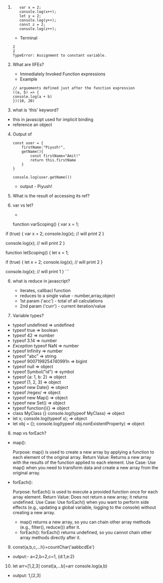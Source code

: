 1.  ```
       var x = 2;
       console.log(x++);
       let y = 2;
       console.log(y++);
       const z = 2;
       console.log(z++);
    ```

    - Terminal

    ```
    2
    2
    TypeError: Assignment to constant variable.
    ```

2.  What are IIFEs?

    - Immediately Invoked Function expressions
    - Example
    ````
    // arguements defined just after the function expression
    ((a, b) => {
    console.log(a + b)
    })(10, 20)
    ````

3. what is 'this' keyword?
- this in javascipt used for implicit binding
- reference an object

4. Output of 
    ```
    const user = {
        firstName:"Piyush!",
        getName(){
            const firstName="Amit!"
            return this.firstName
        }
    }

    console.log(user.getName())
    ```
    - output - Piyush!

5. What is the result of accessing its ref?


6. var vs let?
    - ```
    function varScoping() {
  var x = 1;

  if (true) {
    var x = 2;
    console.log(x); // will print 2
  }

  console.log(x); // will print 2
}

function letScoping() {
  let x = 1;

  if (true) {
    let x = 2;
    console.log(x); // will print 2
  }

  console.log(x); // will print 1
}
    ```

6. what is reduce in javascript?
    - iterates, callbacl function
    - reduces to a single value - number,array,object
    - 1st param ('acc') - total of all calculations
    - 2nd param ('curr') - current iteration/value
    

7. Variable types?
  - typeof undefined => undefined
  -  typeof true => boolean
  - typeof 42 => number
  - typeof 3.14 => number
  - *Exception* typeof NaN => number
  - typeof Infinity => number
  - typeof "abc" => string
  - typeof 9007199254740991n => bigint
  - typeof null => object
  - typeof Symbol("id") => symbol
  - typeof {a: 1, b: 2} => object
  - typeof [1, 2, 3] => object
  - typeof new Date()  => object
  - typeof /regex/  => object
  - typeof new Map() => object
  - typeof new Set()  => object
  - typeof function(){} => object
  - class MyClass {}
    console.log(typeof MyClass) => object
  - let x;
    console.log(typeof x);   => object
  - let obj = {};
    console.log(typeof obj.nonExistentProperty)  => object

8. map vs forEach?
- map():

  Purpose: map() is used to create a new array by applying a function to each element of the original array.
  Return Value: Returns a new array with the results of the function applied to each element.
  Use Case: Use map() when you need to transform data and create a new array from the original array.
- forEach():

  Purpose: forEach() is used to execute a provided function once for each array element.
  Return Value: Does not return a new array; it returns undefined.
  Use Case: Use forEach() when you want to perform side effects (e.g., updating a global variable, logging to the console) without creating a new array.

  - map() returns a new array, so you can chain other array methods (e.g., filter(), reduce()) after it.
  - forEach():
  forEach() returns undefined, so you cannot chain other array methods directly after it.


9. const{a,b,c,...h}=countChar('aabbcdEe')
  - output:-   a=2,b=2,c=1, {d:1,e:2}

10. let arr=[1,2,3]
    const[a,...b]=arr
    console.log(a,b)
  - output: 1,[2,3]